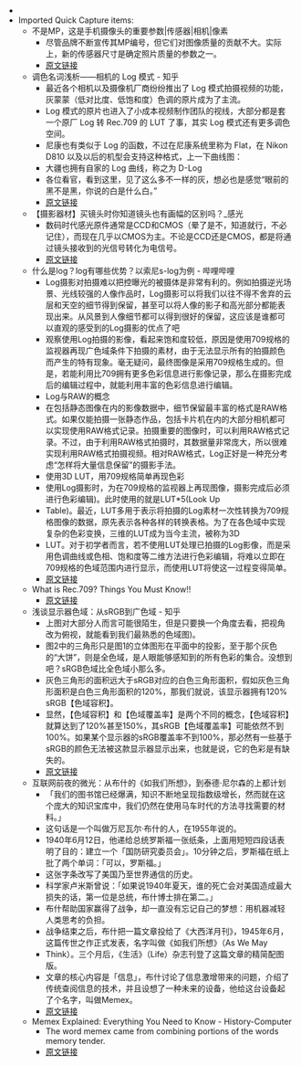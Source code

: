 - 
- Imported Quick Capture items:
    - 不是MP，这是手机摄像头的重要参数|传感器|相机|像素
        - 尽管品牌不断宣传其MP编号，但它们对图像质量的贡献不大。实际上，新的传感器尺寸是确定照片质量的参数之一。
        - [原文链接](https://www.163.com/dy/article/FARS87F005457AHB.html)
    - 调色名词浅析——相机的 Log 模式 - 知乎
        - 最近各个相机以及摄像机厂商纷纷推出了 Log 模式拍摄视频的功能，灰蒙蒙（低对比度、低饱和度）色调的原片成为了主流。
        - Log 模式的原片也进入了小成本视频制作团队的视线，大部分都是套一个原厂 Log 转 Rec.709 的 LUT 了事，其实 Log 模式还有更多调色空间。
        - 尼康也有类似于 Log 的函数，不过在尼康系统里称为 Flat，在 Nikon D810 以及以后的机型会支持这种格式，上一下曲线图：
        - 大疆也拥有自家的 Log 曲线，称之为 D-Log
        - 各位看官，看到这里，见了这么多不一样的灰，想必也是感觉“眼前的黑不是黑，你说的白是什么白。”
        - [原文链接](https://zhuanlan.zhihu.com/p/35537490)
    - 【摄影器材】买镜头时你知道镜头也有画幅的区别吗？_感光
        - 数码时代感光原件通常是CCD和CMOS（晕了是不，知道就行，不必记住），而现在几乎以CMOS为主。不论是CCD还是CMOS，都是将通过镜头接收到的光信号转化为电信号。
        - [原文链接](https://www.sohu.com/a/322245124_784145)
    - 什么是log？log有哪些优势？以索尼s-log为例 - 哔哩哔哩
        - Log摄影对拍摄难以把控曝光的被摄体是非常有利的。例如拍摄逆光场景、光线较强的人像作品时，Log摄影可以将我们以往不得不舍弃的云层和天空的细节得到保留，甚至可以将人像的影子和高光部分都能表现出来。从风景到人像细节都可以得到很好的保留，这应该是谁都可以直观的感受到的Log摄影的优点了吧
        - 观察使用Log拍摄的影像，看起来饱和度较低，原因是使用709规格的监视器再现广色域条件下拍摄的素材，由于无法显示所有的拍摄颜色而产生的特有现象。毫无疑问，最终图像是采用709规格生成的。但是，若能利用比709拥有更多色彩信息进行影像记录，那么在摄影完成后的编辑过程中，就能利用丰富的色彩信息进行编辑。
        - Log与RAW的概念  
        - 在包括静态图像在内的影像数据中，细节保留最丰富的格式是RAW格式。如果仅能拍摄一张静态作品，包括卡片机在内的大部分相机都可以实现使用RAW格式记录。拍摄重要的图像时，可以利用RAW格式记录。不过，由于利用RAW格式拍摄时，其数据量非常庞大，所以很难实现利用RAW格式拍摄视频。相对RAW格式，Log正好是一种充分考虑“怎样将大量信息保留”的摄影手法。  
        - 使用3D LUT，用709规格简单再现色彩  
        - 使用Log摄影时，为在709规格的监视器上再现图像，摄影完成后必须进行色彩编辑)。此时使用的就是LUT*5(Look Up
        - Table)。最近，LUT多用于表示将拍摄的Log素材一次性转换为709规格图像的数据，原先表示各种各样的转换表格。为了在各色域中实现复杂的色彩变换，三维的LUT成为当今主流，被称为3D
        - LUT。对于初学者而言，若不使用LUT处理已拍摄的Log影像，而是采用色调曲线或色相、饱和度等二维方法进行色彩编辑，将难以立即在709规格的色域范围内进行显示，而使用LUT将使这一过程变得简单。
        - [原文链接](https://www.bilibili.com/read/cv444264/)
    - What is Rec.709? Things You Must Know!! 
        - [原文链接](https://waqasqazi.com/blog/what-is-rec709-things-you-must-know)
    - 浅谈显示器色域：从sRGB到广色域 - 知乎
        -  上图对大部分人而言可能很陌生，但是只要换一个角度去看，把视角改为俯视，就能看到我们最熟悉的色域图)。
        - 图2中的三角形只是图1的立体图形在平面中的投影，至于那个灰色的“大饼”，则是全色域，是人眼能够感知到的所有色彩的集合。没想到吧？sRGB色域比全色域小那么多。
        - 灰色三角形的面积远大于sRGB对应的白色三角形面积，假如灰色三角形面积是白色三角形面积的120%，那我们就说，该显示器拥有120% sRGB【色域容积】。
        - 显然，【色域容积】和【色域覆盖率】是两个不同的概念，【色域容积】就算达到了120%甚至150%，其sRGB【色域覆盖率】可能依然不到100%。如果某个显示器的sRGB覆盖率不到100%，那必然有一些基于sRGB的颜色无法被这款显示器显示出来，也就是说，它的色彩是有缺失的。
        - [原文链接](https://zhuanlan.zhihu.com/p/166413369)
    - 互联网前夜的微光：从布什的《如我们所想》，到泰德·尼尔森的上都计划
        - 「我们的图书馆已经爆满，知识不断地呈现指数级增长，然而就在这个庞大的知识宝库中，我们仍然在使用马车时代的方法寻找需要的材料。」
        - 这句话是一个叫做万尼瓦尔·布什的人，在1955年说的。
        - 1940年6月12日，他递给总统罗斯福一张纸条，上面用短短四段话表明了目的：建立一个「国防研究委员会」。10分钟之后，罗斯福在纸上批了两个单词：「可以，罗斯福。」
        - 这张字条改写了美国乃至世界通信的历史。
        - 科学家卢米斯曾说：「如果说1940年夏天，谁的死亡会对美国造成最大损失的话，第一位是总统，布什博士排在第二。」
        - 布什帮助国家赢得了战争，却一直没有忘记自己的梦想：用机器减轻人类思考的负担。
        - 战争结束之后，布什把一篇文章投给了《大西洋月刊》，1945年6月，这篇传世之作正式发表，名字叫做《如我们所想》（As We May
        - Think）。三个月后，《生活》（Life）杂志刊登了这篇文章的精简配图版。
        - 文章的核心内容是「信息」，布什讨论了信息激增带来的问题，介绍了传统查阅信息的技术，并且设想了一种未来的设备，他给这台设备起了个名字，叫做Memex。
        - [原文链接](https://sspai.com/post/79224)
    - Memex Explained: Everything You Need to Know - History-Computer
        - The word memex came from combining portions of the words memory tender.
        - [原文链接](https://history-computer.com/memex-guide/)
